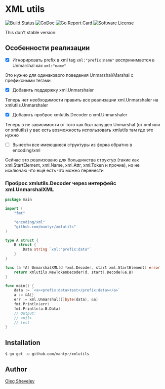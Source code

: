 # XML utils

[![Build Status](https://travis-ci.org/mantyr/xmlutils.svg?branch=master)](https://travis-ci.org/mantyr/xmlutils)
[![GoDoc](https://godoc.org/github.com/mantyr/xmlutils?status.png)](http://godoc.org/github.com/mantyr/xmlutils)
[![Go Report Card](https://goreportcard.com/badge/github.com/mantyr/xmlutils?v=4)][goreport]
[![Software License](https://img.shields.io/badge/license-MIT-brightgreen.svg)](LICENSE.md)

This don't stable version

## Особенности реализации

- [x] Игнорировать prefix в xml tag `xml:"prefix:name"` воспринимается в Unmarshal как `xml:"name"`

 Это нужно для одинакового поведения Unmarshal/Marshal с префиксными тегами

- [x] Добавить поддержку xml.Unmarshaler

 Теперь нет необходимости править все реализации xml.Unmarshaler на xmlutils.Unmarshaler

- [x] Добавить проброс xmlutils.Decoder в xml.Unmarshaler

 Теперь в не зависимости от того как был запущен Unmarshal (от xml или от xmlutils) у вас есть возможность использовать xmlutils там где это нужно

- [ ] Вынести все имеющиеся структуры из форка обратно в encoding/xml

 Сейчас это реализовано для большинства структур (такие как xml.StartElement, xml.Name, xml.Attr, xml.Token и прочие), но не исключаю что ещё есть что можно перенести

### Проброс xmlutils.Decoder через интерфейс xml.UnmarshalXML
```GO
package main

import (
	"fmt"

	"encoding/xml"
	"github.com/mantyr/xmlutils"
)

type A struct {
	B struct {
		Data string `xml:"prefix:data"`
	}
}

func (a *A) UnmarshalXML(d *xml.Decoder, start xml.StartElement) error {
	return xmlutils.NewTokenDecoder(d, start).Decode(&a.B)
}

func main() {
	data := `<a><prefix:data>test</prefix:data></a>`
	a := &A{}
	err := xml.Unmarshal([]byte(data), &a)
	fmt.Println(err)
	fmt.Println(a.B.Data)
	// Output:
	// <nil>
	// test
}
```

## Installation

    $ go get -u github.com/mantyr/xmlutils

## Author

[Oleg Shevelev][mantyr]

[mantyr]: https://github.com/mantyr

[build_status]: https://travis-ci.org/mantyr/xmlutils
[godoc]:        http://godoc.org/github.com/mantyr/xmlutils
[goreport]:     https://goreportcard.com/report/github.com/mantyr/xmlutils
